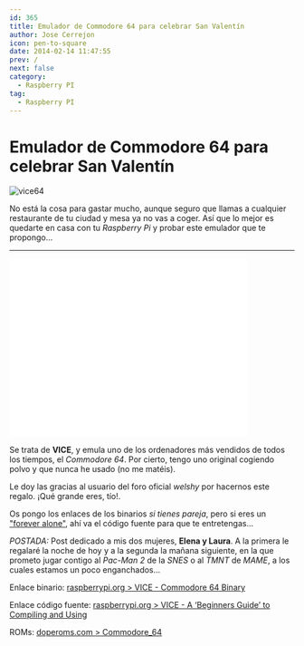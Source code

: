 ```yaml
---
id: 365
title: Emulador de Commodore 64 para celebrar San Valentín
author: Jose Cerrejon
icon: pen-to-square
date: 2014-02-14 11:47:55
prev: /
next: false
category:
  - Raspberry PI
tag:
  - Raspberry PI
---
```


# Emulador de Commodore 64 para celebrar San Valentín

![vice64](/images/2014/02/vice64.png)

No está la cosa para gastar mucho, aunque seguro que llamas a cualquier restaurante de tu ciudad y mesa ya no vas a coger. Así que lo mejor es quedarte en casa con tu *Raspberry Pi* y probar este emulador que te propongo...

- - -
<iframe width="420" height="315" src="//www.youtube.com/embed/eY2gK1MPgh8" frameborder="0" allowfullscreen></iframe>

Se trata de **VICE**, y emula uno de los ordenadores más vendidos de todos los tiempos, el *Commodore 64*. Por cierto, tengo uno original cogiendo polvo y que nunca he usado (no me matéis).

Le doy las gracias al usuario del foro oficial *welshy* por hacernos este regalo. ¡Qué grande eres, tío!.

Os pongo los enlaces de los binarios _si tienes pareja_, pero si eres un ["forever alone"](http://knowyourmeme.com/memes/forever-alone), ahí va el código fuente para que te entretengas...

*POSTADA:* Post dedicado a mis dos mujeres, **Elena y Laura**. A la primera le regalaré la noche de hoy y a la segunda la mañana siguiente, en la que prometo jugar contigo al *Pac-Man 2* de la *SNES* o al *TMNT* de *MAME*, a los cuales estamos un poco enganchados...

Enlace binario: [raspberrypi.org > VICE - Commodore 64 Binary](http://www.raspberrypi.org/forum/viewtopic.php?f=78&t=69420)

Enlace código fuente: [raspberrypi.org > VICE - A ‘Beginners Guide’ to Compiling and Using](http://www.raspberrypi.org/forum/viewtopic.php?f=78&t=69353)

ROMs: [doperoms.com > Commodore_64](http://www.doperoms.com/roms/Commodore_64.html)
